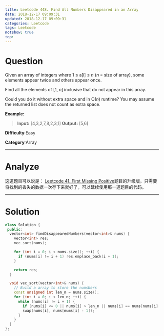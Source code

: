 ```yaml
---
title: Leetcode 448. Find All Numbers Disappeared in an Array
date: 2018-12-17 09:09:31
updated: 2018-12-17 09:09:31
categories: Leetcode
tags: Leetcode
notshow: true
top:
---
```


# Question

Given an array of integers where 1 ≤ a[i] ≤  _n_  (_n_  = size of array), some elements appear twice and others appear once.

Find all the elements of [1,  _n_] inclusive that do not appear in this array.

Could you do it without extra space and in O(_n_) runtime? You may assume the returned list does not count as extra space.

**Example:**

> **Input:**
> [4,3,2,7,8,2,3,1]
> **Output:**
> [5,6]

**Difficulty**:Easy

**Category**:Array

<!-- more -->

------------

# Analyze

这道题目可以说是： [Leetcode 41. First Missing Positive](../Leetcode-41-First-Missing-Positive/)题目的升级版，只需要将找到的丢失的数据一次存下来就好了，可以延续使用那一道题目的代码。

------------

# Solution

```cpp
class Solution {
 public:
  vector<int> findDisappearedNumbers(vector<int>& nums) {
    vector<int> res;
    vec_sort(nums);

    for (int i = 0; i < nums.size(); ++i) {
      if (nums[i] != i + 1) res.emplace_back(i + 1);
    }

    return res;
  }

  void vec_sort(vector<int>& nums) {
    // Build a array to store the numsbers
    const unsigned int len_n = nums.size();
    for (int i = 0; i < len_n; ++i) {
      while (nums[i] != i + 1) {
        if (nums[i] <= 0 || nums[i] > len_n || nums[i] == nums[nums[i] - 1]) break;
        swap(nums[i], nums[nums[i] - 1]);
      }
    }
  }
};
```